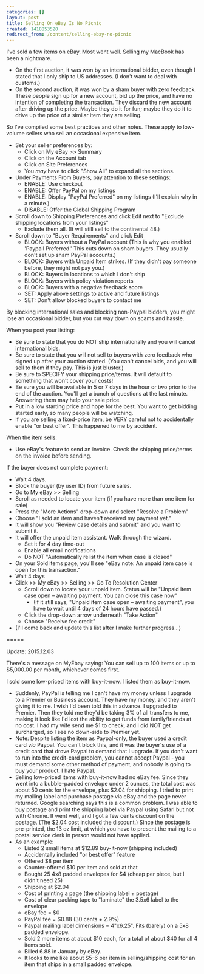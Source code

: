 ```yaml
---
categories: []
layout: post
title: Selling On eBay Is No Picnic
created: 1418853520
redirect_from: /content/selling-ebay-no-picnic
---
```

I've sold a few items on eBay.  Most went well.  Selling my MacBook has been a nightmare.

* On the first auction, it was won by an international bidder, even though I stated that I only ship to US addresses. (I don't want to deal with customs.)
* On the second auction, it was won by a sham buyer with zero feedback.  These people sign up for a new account, bid up the price, and have no intention of completing the transaction.  They discard the new account after driving up the price.  Maybe they do it for fun; maybe they do it to drive up the price of a similar item they are selling.

So I've compiled some best practices and other notes.  These apply to low-volume sellers who sell an occasional expensive item.

* Set your seller preferences by:
    * Click on My eBay >> Summary
    * Click on the Account tab
    * Click on Site Preferences
    * You *may* have to click "Show All" to expand all the sections.
* Under Payments From Buyers, pay attention to these settings:
    * ENABLE: Use checkout
    * ENABLE: Offer PayPal on my listings
    * ENABLE: Display "PayPal Preferred" on my listings  (I'll explain why in a minute.)
    * DISABLE: Offer the Global Shipping Program
* Scroll down to Shipping Preferences and click Edit next to "Exclude shipping locations from your listings"
    * Exclude them all.  (It will still sell to the continental 48.)
* Scroll down to "Buyer Requirements" and click Edit
    * BLOCK: Buyers without a PayPal account (This is why you enabled 'Paypall Preferred.'  This cuts down on sham buyers.  They usually don't set up sham PayPal accounts.)
    * BLOCK: Buyers with Unpaid Item strikes.  (If they didn't pay someone before, they might not pay you.)
    * BLOCK: Buyers in locations to which I don't ship
    * BLOCK: Buyers with policy violation reports
    * BLOCK: Buyers with a negative feedback score
    * SET: Apply above settings to active and future listings
    * SET: Don't allow blocked buyers to contact me

By blocking international sales and blocking non-Paypal bidders, you might lose an occasional bidder, but you cut way down on scams and hassle.

When you post your listing:

* Be sure to state that you do NOT ship internationally and you will cancel international bids.
* Be sure to state that you will not sell to buyers with zero feedback who signed up after your auction started.  (You can't cancel bids, and you will sell to them if they pay.  This is just bluster.)
* Be sure to SPECIFY your shipping price/terms.  It will default to something that won't cover your costs!
* Be sure you will be available in 5 or 7 days in the hour or two prior to the end of the auction.  You'll get a bunch of questions at the last minute.  Answering them may help your sale price.
* Put in a low starting price and hope for the best.  You want to get bidding started early, so many people will be watching.
* If you are selling a fixed-price item, be VERY careful not to accidentally enable "or best offer".  This happened to me by accident.

When the item sells:

* Use eBay's feature to send an invoice.  Check the shipping price/terms on the invoice before sending.

If the buyer does not complete payment:

* Wait 4 days.
* Block the buyer (by user ID) from future sales.
* Go to My eBay >> Selling 
* Scroll as needed to locate your item (if you have more than one item for sale)
* Press the "More Actions" drop-down and select "Resolve a Problem"
* Choose "I sold an item and haven't received my payment yet."
* It will show you "Review case details and submit" and you want to submit it.
* It will offer the unpaid item assistant.  Walk through the wizard.
    * Set it for 4 day time-out
    * Enable all email notifications
    * Do NOT "Automatically relist the item when case is closed"
* On your Sold items page, you'll see "eBay note: An unpaid item case is open for this transaction."
* Wait 4 days
* Click >> My eBay >> Selling >> Go To Resolution Center
    * Scroll down to locate your unpaid item.  Status will be "Unpaid item case open – awaiting payment. You can close this case now"
        * (If it still says, "Unpaid item case open – awaiting payment", you have to wait until 4 days of 24 hours have passed.)
    * Click the drop-down arrow underneath "Take Action"
    * Choose "Receive fee credit"
* (I'll come back and update this list after I make further progress...)

=====

Update: 2015.12.03

There's a message on MyEbay saying: You can sell up to 100 items or up to $5,000.00 per month, whichever comes first.

I sold some low-priced items with buy-it-now.  I listed them as buy-it-now.

* Suddenly, PayPal is telling me I can't have my money unless I upgrade to a Premier or Business account.  They have my money, and they aren't giving it to me.  I wish I'd been told this in advance.  I upgraded to Premier.  Then they told me they'd be taking 3% of all transfers to me, making it look like I'd lost the ability to get funds from family/friends at no cost.  I had my wife send me $1 to check, and I did NOT get surcharged, so I see no down-side to Premier yet.
* Note: Despite listing the item as Paypal-only, the buyer used a credit card *via* Paypal.  You can't block this, and it was the buyer's use of a credit card that drove Paypal to demand that I upgrade.  If you don't want to run into the credit-card problem, you cannot accept Paypal - you must demand some other method of payment, and nobody is going to buy your product.  I hate Paypal.
* Selling low-priced items with buy-it-now had no eBay fee.  Since they went into a bubble-padded envelope under 2 ounces, the total cost was about 50 cents for the envelope, plus $2.04 for shipping.  I tried to print my mailing label and purchase postage via eBay and the page never returned.  Google searching says this is a common problem.  I was able to buy postage and print the shipping label via Paypal using Safari but not with Chrome.  It went well, and I got a few cents discount on the postage.  (The $2.04 cost included the discount.)  Since the postage is pre-printed, the 13 oz limit, at which you have to present the mailing to a postal service clerk in person would not have applied.
* As an example:
    * Listed 2 small items at $12.89 buy-it-now (shipping included)
    * Accidentally included "or best offer" feature
    * Offered $8 per item
    * Counter-offered $10 per item and sold at that
    * Bought 25 4x8 padded envelopes for $4 (cheap per piece, but I didn't need 25)
    * Shipping at $2.04
    * Cost of printing a page (the shipping label + postage)
    * Cost of clear packing tape to "laminate" the 3.5x6 label to the envelope
    * eBay fee = $0
    * PayPal fee = $0.88 (30 cents + 2.9%)
    * Paypal mailing label dimensions = 4"x6.25".  Fits (barely) on a 5x8 padded envelope.
    * Sold 2 more items at about $10 each, for a total of about $40 for all 4 items sold.
    * Billed 6.88 in January by eBay.
    * It looks to me like about $5-6 per item in selling/shipping cost for an item that ships in a small padded envelope.
